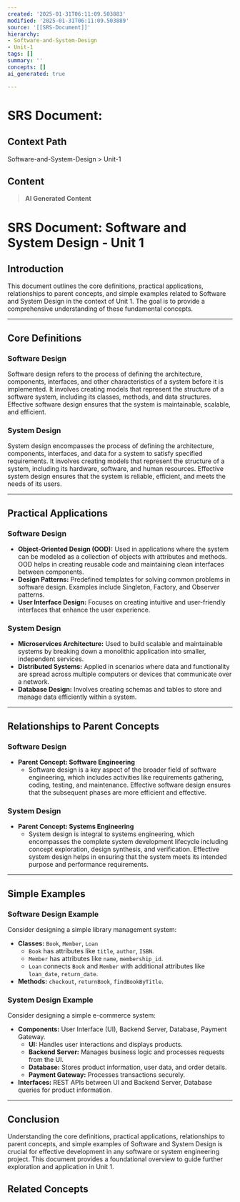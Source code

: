 ```yaml
---
created: '2025-01-31T06:11:09.503883'
modified: '2025-01-31T06:11:09.503889'
source: '[[SRS-Document]]'
hierarchy:
- Software-and-System-Design
- Unit-1
tags: []
summary: ''
concepts: []
ai_generated: true

---
```


# SRS Document:

## Context Path
Software-and-System-Design > Unit-1

## Content
> **AI Generated Content**
 # SRS Document: Software and System Design - Unit 1

## Introduction
This document outlines the core definitions, practical applications, relationships to parent concepts, and simple examples related to Software and System Design in the context of Unit 1. The goal is to provide a comprehensive understanding of these fundamental concepts.

---

## Core Definitions

### Software Design
Software design refers to the process of defining the architecture, components, interfaces, and other characteristics of a system before it is implemented. It involves creating models that represent the structure of a software system, including its classes, methods, and data structures. Effective software design ensures that the system is maintainable, scalable, and efficient.

### System Design
System design encompasses the process of defining the architecture, components, interfaces, and data for a system to satisfy specified requirements. It involves creating models that represent the structure of a system, including its hardware, software, and human resources. Effective system design ensures that the system is reliable, efficient, and meets the needs of its users.

---

## Practical Applications

### Software Design
- **Object-Oriented Design (OOD):** Used in applications where the system can be modeled as a collection of objects with attributes and methods. OOD helps in creating reusable code and maintaining clean interfaces between components.
- **Design Patterns:** Predefined templates for solving common problems in software design. Examples include Singleton, Factory, and Observer patterns.
- **User Interface Design:** Focuses on creating intuitive and user-friendly interfaces that enhance the user experience.

### System Design
- **Microservices Architecture:** Used to build scalable and maintainable systems by breaking down a monolithic application into smaller, independent services.
- **Distributed Systems:** Applied in scenarios where data and functionality are spread across multiple computers or devices that communicate over a network.
- **Database Design:** Involves creating schemas and tables to store and manage data efficiently within a system.

---

## Relationships to Parent Concepts

### Software Design
- **Parent Concept: Software Engineering**
  - Software design is a key aspect of the broader field of software engineering, which includes activities like requirements gathering, coding, testing, and maintenance. Effective software design ensures that the subsequent phases are more efficient and effective.

### System Design
- **Parent Concept: Systems Engineering**
  - System design is integral to systems engineering, which encompasses the complete system development lifecycle including concept exploration, design synthesis, and verification. Effective system design helps in ensuring that the system meets its intended purpose and performance requirements.

---

## Simple Examples

### Software Design Example
Consider designing a simple library management system:
- **Classes:** `Book`, `Member`, `Loan`
  - `Book` has attributes like `title`, `author`, `ISBN`.
  - `Member` has attributes like `name`, `membership_id`.
  - `Loan` connects `Book` and `Member` with additional attributes like `loan_date`, `return_date`.
- **Methods:** `checkout`, `returnBook`, `findBookByTitle`.

### System Design Example
Consider designing a simple e-commerce system:
- **Components:** User Interface (UI), Backend Server, Database, Payment Gateway.
  - **UI:** Handles user interactions and displays products.
  - **Backend Server:** Manages business logic and processes requests from the UI.
  - **Database:** Stores product information, user data, and order details.
  - **Payment Gateway:** Processes transactions securely.
- **Interfaces:** REST APIs between UI and Backend Server, Database queries for product information.

---

## Conclusion
Understanding the core definitions, practical applications, relationships to parent concepts, and simple examples of Software and System Design is crucial for effective development in any software or system engineering project. This document provides a foundational overview to guide further exploration and application in Unit 1.

## Related Concepts
